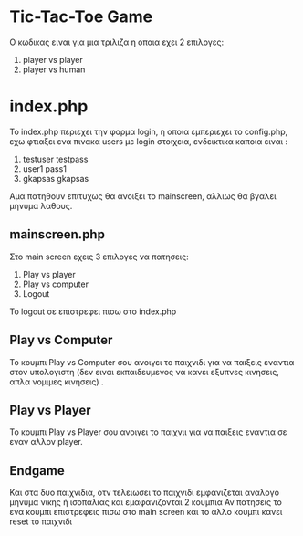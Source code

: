 ﻿# Tic-Tac-Toe Game 

Ο κωδικας ειναι για μια τριλιζα η οποια εχει 2 επιλογες:
1. player vs player
2. player vs human  


# index.php

Το index.php περιεχει την φορμα login, η οποια εμπεριεχει το config.php, εχω φτιαξει ενα πινακα users με login στοιχεια,
ενδεικτικα καποια ειναι :
1. testuser testpass
2. user1    pass1
3. gkapsas	 gkapsas

Αμα πατηθουν επιτυχως θα ανοιξει το mainscreen, αλλιως θα βγαλει μηνυμα λαθους.

## mainscreen.php

Στο main screen εχεις 3 επιλογες να πατησεις:
1. Play vs player
2. Play vs computer 
3. Logout 

Το logout σε επιστρεφει πισω στο index.php 

## Play vs Computer

Το κουμπι Play vs Computer σου ανοιγει το παιχνιδι για να παιξεις εναντια στον υπολογιστη 
(δεν ειναι εκπαιδευμενος να κανει εξυπνες κινησεις, απλα νομιμες κινησεις)
.
## Play vs Player

Το κουμπι Play vs Player σου ανοιγει το παιχνιι για να παιξεις εναντια σε εναν αλλον player.

## Endgame

Και στα δυο παιχνιδια, οτν τελειωσει το παιχνιδι εμφανιζεται αναλογο μηνυμα νικης ή ισοπαλιας και εμαφανιζονται 2 κουμπια
Αν πατησεις το ενα κουμπι επιστρεφεις πισω στο main screen και το αλλο κουμπι κανει reset το παιχνιδι


